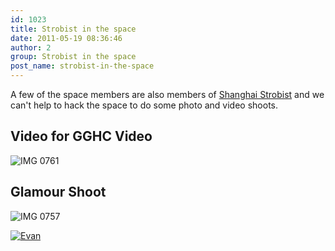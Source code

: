 ```yaml
---
id: 1023
title: Strobist in the space
date: 2011-05-19 08:36:46
author: 2
group: Strobist in the space
post_name: strobist-in-the-space
---
```


A few of the space members are also members of [Shanghai Strobist](http://www.flickr.com/groups/strobist%5Fshanghai/) and we can't help to hack the space to do some photo and video shoots.

## Video for GGHC Video

![IMG 0761](http://139.162.84.35/wp-content/uploads/2011/05/IMG_0761.jpg "IMG_0761.JPG")

## Glamour Shoot

![IMG 0757](http://139.162.84.35/wp-content/uploads/2011/05/IMG_0757.jpg "IMG_0757.JPG")

[![Evan](http://farm4.static.flickr.com/3004/5720078894_f452dc4219.jpg)](http://www.flickr.com/photos/taweili/5720078894/ "Evan by xxom, on Flickr")